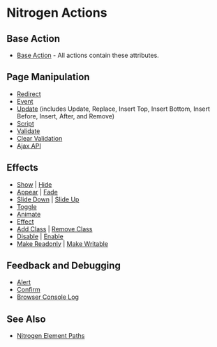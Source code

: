 <!-- dash: Actions | Guide | ##:Section -->


# Nitrogen Actions

## Base Action
 *  [Base Action](action_base.md) - All actions contain these attributes.

## Page Manipulation
 *  [Redirect](redirect.md)
 *  [Event](event.md)
 *  [Update](update.md) (includes Update, Replace, Insert Top,
    Insert Bottom, Insert Before, Insert, After, and Remove)
 *  [Script](script.md)
 *  [Validate](validate.md)
 *  [Clear Validation](clear_validation.md)
 *  [Ajax API](action_api.md)

## Effects
 *  [Show](show.md) | [Hide](hide.md)
 *  [Appear](appear.md) | [Fade](fade.md)
 *  [Slide Down](slide_down.md) | [Slide Up](slide_up.md)
 *  [Toggle](toggle.md)
 *  [Animate](animate.md)
 *  [Effect](effect.md)
 *  [Add Class](add_class.md) | [Remove Class](remove_class.md)
 *  [Disable](disable.md) | [Enable](enable.md)
 *  [Make Readonly](make_readonly.md) | [Make Writable](make_writable.md)

## Feedback and Debugging
 *  [Alert](alert.md)
 *  [Confirm](confirm.md)
 *  [Browser Console Log](console_log.md)

## See Also
 *  [Nitrogen Element Paths](paths.md)
